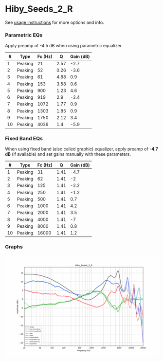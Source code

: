 # Hiby_Seeds_2_R
See [usage instructions](https://github.com/jaakkopasanen/AutoEq#usage) for more options and info.

### Parametric EQs
Apply preamp of -4.5 dB when using parametric equalizer.

|   # | Type    |   Fc (Hz) |    Q |   Gain (dB) |
|-----|---------|-----------|------|-------------|
|   1 | Peaking |        21 | 2.57 |        -2.7 |
|   2 | Peaking |        52 | 0.26 |        -3.6 |
|   3 | Peaking |        61 | 4.88 |         0.9 |
|   4 | Peaking |       153 | 3.58 |         0.6 |
|   5 | Peaking |       900 | 1.23 |         4.6 |
|   6 | Peaking |       919 | 2.9  |        -2.4 |
|   7 | Peaking |      1072 | 1.77 |         0.9 |
|   8 | Peaking |      1303 | 1.85 |         0.9 |
|   9 | Peaking |      1750 | 2.12 |         3.4 |
|  10 | Peaking |      4036 | 1.4  |        -5.9 |

### Fixed Band EQs
When using fixed band (also called graphic) equalizer, apply preamp of **-4.7 dB** (if available) and set gains manually with these parameters.

|   # | Type    |   Fc (Hz) |    Q |   Gain (dB) |
|-----|---------|-----------|------|-------------|
|   1 | Peaking |        31 | 1.41 |        -4.7 |
|   2 | Peaking |        62 | 1.41 |        -2   |
|   3 | Peaking |       125 | 1.41 |        -2.2 |
|   4 | Peaking |       250 | 1.41 |        -1.2 |
|   5 | Peaking |       500 | 1.41 |         0.7 |
|   6 | Peaking |      1000 | 1.41 |         4.2 |
|   7 | Peaking |      2000 | 1.41 |         3.5 |
|   8 | Peaking |      4000 | 1.41 |        -7   |
|   9 | Peaking |      8000 | 1.41 |         0.8 |
|  10 | Peaking |     16000 | 1.41 |         1.2 |

### Graphs
![](./Hiby_Seeds_2_R.png)
